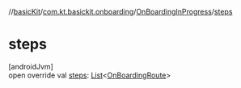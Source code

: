 //[basicKit](../../../index.md)/[com.kt.basickit.onboarding](../index.md)/[OnBoardingInProgress](index.md)/[steps](steps.md)

# steps

[androidJvm]\
open override val [steps](steps.md): [List](https://kotlinlang.org/api/latest/jvm/stdlib/kotlin.collections/-list/index.html)&lt;[OnBoardingRoute](../-on-boarding-route/index.md)&gt;
